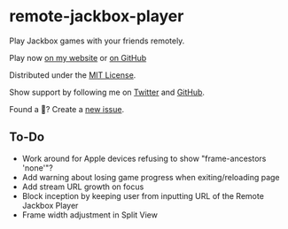 # remote-jackbox-player

Play Jackbox games with your friends remotely.

Play now [on my website](https://remote-jackbox-player.isaacyakl.com)
or
[on GitHub](https://isaacyakl.github.io/remote-jackbox-player/)

Distributed under the [MIT License](https://isaacyakl.github.io/remote-jackbox-player/LICENSE).

Show support by following me on [Twitter](https://www.twitter.com/isaacyakl) and [GitHub](https://github.com/isaacyakl).

Found a 🐛? Create a [new issue](https://github.com/isaacyakl/remote-jackbox-player/issues/new).

## To-Do

-  Work around for Apple devices refusing to show "frame-ancestors 'none'"?
-  Add warning about losing game progress when exiting/reloading page
-  Add stream URL growth on focus
-  Block inception by keeping user from inputting URL of the Remote Jackbox Player
-  Frame width adjustment in Split View

